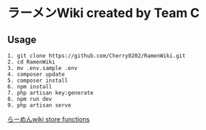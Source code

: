 # ラーメンWiki created by Team C

## Usage
```
1. git clone https://github.com/Cherry0202/RamenWiki.git
2. cd RamenWiki
3. mv .env.sample .env
4. composer update
5. composer install
6. npm install
7. php artisan key:generate
8. npm run dev
9. php artisan serve
```

[らーめんwiki store functions](https://github.com/Cherry0202/RamenWikiStoreFunction)
